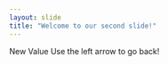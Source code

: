 ```yaml
---
layout: slide
title: "Welcome to our second slide!"
---
```

New Value
Use the left arrow to go back!
